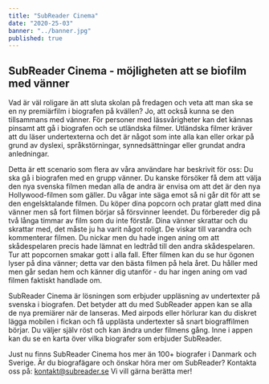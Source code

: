 ```yaml
---
title: "SubReader Cinema"
date: "2020-25-03"
banner: "../banner.jpg"
published: true
---
```


## SubReader Cinema - möjligheten att se biofilm med vänner

Vad är väl roligare än att sluta skolan på fredagen och veta att man ska se en ny premiärfilm i biografen på kvällen? Jo, att också kunna se den tillsammans med vänner. För personer med lässvårigheter kan det kännas pinsamt att gå i biografen och se utländska filmer. Utländska filmer kräver att du läser undertexterna och det är något som inte alla kan eller orkar på grund av dyslexi, språkstörningar, synnedsättningar eller grundat andra anledningar.

Detta är ett scenario som flera av våra användare har beskrivit för oss: Du ska gå i biografen med en grupp vänner. Du kanske försöker få dem att välja den nya svenska filmen medan alla de andra är envisa om att det är den nya Hollywood-filmen som gäller. Du vågar inte säga emot så ni går dit för att se den engelsktalande filmen. Du köper dina popcorn och pratar glatt med dina vänner men så fort filmen börjar så försvinner leendet. Du förbereder dig på två långa timmar av film som du inte förstår. Dina vänner skrattar och du skrattar med, det måste ju ha varit något roligt. De viskar till varandra och kommenterar filmen. Du nickar men du hade ingen aning om att skådespelaren precis hade lämnat en ledtråd till den andra skådespelaren. Tur att popcornen smakar gott i alla fall. Efter filmen kan du se hur ögonen lyser på dina vänner; detta var den bästa filmen på hela året. Du håller med men går sedan hem och känner dig utanför - du har ingen aning om vad filmen faktiskt handlade om.

SubReader Cinema är lösningen som erbjuder uppläsning av undertexter på svenska i biografen. Det betyder att du med SubReader appen kan se alla de nya premiärer när de lanseras. Med airpods eller hörlurar kan du diskret lägga mobilen i fickan och få upplästa undertexter så snart biograffilmen börjar. Du väljer själv röst och kan ändra under filmens gång. Inne i appen kan du se en karta över vilka biografer som erbjuder SubReader.

Just nu finns SubReader Cinema hos mer än 100+ biografer i Danmark och Sverige. Är du biografägare och önskar höra mer om SubReader?
Kontakta oss på: kontakt@subreader.se
Vi vill gärna berätta mer!
